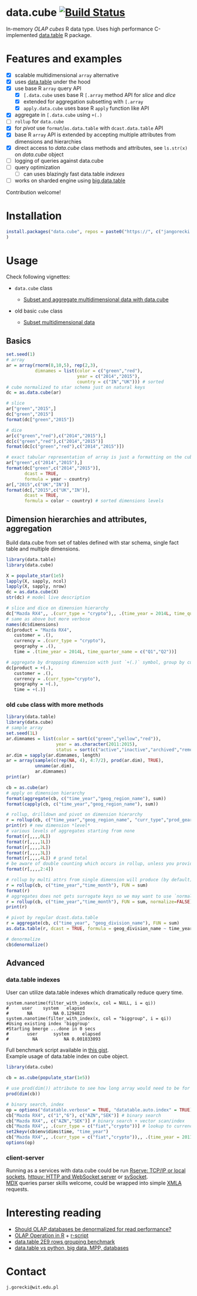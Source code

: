 # data.cube [![Build Status](https://gitlab.com/jangorecki/data.cube/badges/master/build.svg)](https://gitlab.com/jangorecki/data.cube/builds)

In-memory *OLAP cubes* R data type. Uses high performance C-implemented [data.table](https://github.com/Rdatatable/data.table) R package.  

# Features and examples

- [x] scalable multidimensional `array` alternative
- [x] uses [data.table](https://github.com/Rdatatable/data.table) under the hood
- [x] use base R `array` query API
  - [x] `[.data.cube` uses base R `[.array` method API for *slice* and *dice*
  - [x] extended for aggregation subsetting with `[.array`
  - [x] `apply.data.cube` uses base R `apply` function like API
- [x] aggregate in `[.data.cube` using `+(.)`
- [ ] `rollup` for `data.cube`
- [x] for *pivot* use `format`/`as.data.table` with `dcast.data.table` API
- [x] base R `array` API is extended by accepting multiple attributes from dimensions and hierarchies
- [x] direct access to *data.cube* class methods and attributes, see `ls.str(x)` on *data.cube* object
- [ ] logging of queries against data.cube
- [ ] query optimization
  - [ ] can uses blazingly fast data.table *indexes*
- [ ] works on sharded engine using [big.data.table](https://gitlab.com/jangorecki/big.data.table)

Contribution welcome!  

# Installation

```r
install.packages("data.cube", repos = paste0("https://", c("jangorecki.gitlab.io/data.cube","Rdatatable.github.io/data.table","cran.rstudio.com"))
)
```

# Usage

Check following vignettes:  

- `data.cube` class
  - [Subset and aggregate multidimensional data with data.cube](https://jangorecki.gitlab.io/data.cube/library/data.cube/doc/sub-.data.cube.html)

- old basic `cube` class
  - [Subset multidimensional data](https://jangorecki.gitlab.io/data.cube/library/data.cube/doc/sub-.cube.html)

## Basics

```r
set.seed(1)
# array
ar = array(rnorm(8,10,5), rep(2,3), 
           dimnames = list(color = c("green","red"), 
                           year = c("2014","2015"), 
                           country = c("IN","UK"))) # sorted
# cube normalized to star schema just on natural keys
dc = as.data.cube(ar)

# slice
ar["green","2015",]
dc["green","2015"]
format(dc["green","2015"])

# dice
ar[c("green","red"),c("2014","2015"),]
dc[c("green","red"),c("2014","2015")]
format(dc[c("green","red"),c("2014","2015")])

# exact tabular representation of array is just a formatting on the cube
ar["green",c("2014","2015"),]
format(dc["green",c("2014","2015")], 
       dcast = TRUE, 
       formula = year ~ country)
ar[,"2015",c("UK","IN")]
format(dc[,"2015",c("UK","IN")], 
       dcast = TRUE, 
       formula = color ~ country) # sorted dimensions levels
```

## Dimension hierarchies and attributes, aggregation

Build data.cube from set of tables defined with star schema, single fact table and multiple dimensions.

```r
library(data.table)
library(data.cube)

X = populate_star(1e5)
lapply(X, sapply, ncol)
lapply(X, sapply, nrow)
dc = as.data.cube(X)
str(dc) # model live description

# slice and dice on dimension hierarchy
dc["Mazda RX4",, .(curr_type = "crypto"),, .(time_year = 2014L, time_quarter_name = c("Q1","Q2"))]
# same as above but more verbose
names(dc$dimensions)
dc[product = "Mazda RX4",
   customer = .(),
   currency = .(curr_type = "crypto"),
   geography = .(),
   time = .(time_year = 2014L, time_quarter_name = c("Q1","Q2"))]

# aggregate by droppping dimension with just `+(.)` symbol, group by customer and currency
dc[product = +(.),
   customer = .(),
   currency = .(curr_type="crypto"),
   geography = +(.),
   time = +(.)]
```

### old `cube` class with more methods

```r
library(data.table)
library(data.cube)
# sample array
set.seed(1L)
ar.dimnames = list(color = sort(c("green","yellow","red")), 
                   year = as.character(2011:2015), 
                   status = sort(c("active","inactive","archived","removed")))
ar.dim = sapply(ar.dimnames, length)
ar = array(sample(c(rep(NA, 4), 4:7/2), prod(ar.dim), TRUE), 
           unname(ar.dim),
           ar.dimnames)
print(ar)

cb = as.cube(ar)
# apply on dimension hierarchy
format(aggregate(cb, c("time_year","geog_region_name"), sum))
format(capply(cb, c("time_year","geog_region_name"), sum))

# rollup, drilldown and pivot on dimension hierarchy
r = rollup(cb, c("time_year","geog_region_name", "curr_type","prod_gear"), FUN = sum)
print(r) # new dimension *level*
# various levels of aggregates starting from none
format(r[,,,,0L])
format(r[,,,,1L])
format(r[,,,,2L])
format(r[,,,,3L])
format(r[,,,,4L]) # grand total
# be aware of double counting which occurs in rollup, unless you provide scalar integer to INDEX arg of `rollup`.
format(r[,,,,2:4])

# rollup by multi attrs from single dimension will produce (by default) a surrogate key to enforce normalization
r = rollup(cb, c("time_year","time_month"), FUN = sum)
format(r)
# aggregates does not gets surrogate keys so we may want to use `normalize=FALSE` and get data.table directly
r = rollup(cb, c("time_year","time_month"), FUN = sum, normalize=FALSE)
print(r)

# pivot by regular dcast.data.table
r = aggregate(cb, c("time_year", "geog_division_name"), FUN = sum)
as.data.table(r, dcast = TRUE, formula = geog_division_name ~ time_year)

# denormalize
cb$denormalize()
```

## Advanced

### data.table indexes

User can utilize data.table indexes which dramatically reduce query time.  

```
system.nanotime(filter_with_index(x, col = NULL, i = qi))
#     user    system   elapsed 
#       NA        NA 0.1294823
system.nanotime(filter_with_index(x, col = "biggroup", i = qi))
#Using existing index 'biggroup'
#Starting bmerge ...done in 0 secs
#       user      system     elapsed 
#         NA          NA 0.001833093 
```

Full benchmark script available in [this gist](https://gist.github.com/jangorecki/e381c8783a210a89ae47).  
Example usage of data.table index on cube object.  

```r
library(data.cube)

cb = as.cube(populate_star(1e5))

# use prod(dim()) attribute to see how long array would need to be for single measure
prod(dim(cb))

# binary search, index
op = options("datatable.verbose" = TRUE, "datatable.auto.index" = TRUE)
cb["Mazda RX4", c("1","6"), c("AZN","SEK")] # binary search
cb["Mazda RX4",, c("AZN","SEK")] # binary search + vector scan/index
cb["Mazda RX4",, .(curr_type = c("fiat","crypto"))] # lookup to currency hierarchy
set2keyv(cb$env$dims$time, "time_year")
cb["Mazda RX4",, .(curr_type = c("fiat","crypto")),, .(time_year = 2011:2012)] # use index
options(op)
```

### client-server

Running as a services with data.cube could be run [Rserve: TCP/IP or local sockets](https://github.com/s-u/Rserve), [httpuv: HTTP and WebSocket server](https://github.com/rstudio/httpuv) or [svSocket](https://github.com/SciViews/svSocket).  
[MDX](https://en.wikipedia.org/wiki/MultiDimensional_eXpressions) queries parser skills welcome, could be wrapped into simple [XMLA](https://en.wikipedia.org/wiki/XML_for_Analysis) requests.  

# Interesting reading

- [Should OLAP databases be denormalized for read performance?](http://stackoverflow.com/q/4394183/2490497)
- [OLAP Operation in R](https://dzone.com/articles/olap-operation-r) + [r-script](https://gist.github.com/jangorecki/4aa6218b6011360338f2)
- [data.table 2E9 rows grouping benchmark](https://github.com/Rdatatable/data.table/wiki/Benchmarks-%3A-Grouping)
- [data.table vs python, big data, MPP, databases](https://github.com/szilard/benchm-databases)

# Contact

`j.gorecki@wit.edu.pl`
